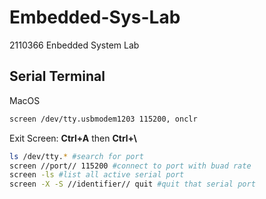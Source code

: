 # Embedded-Sys-Lab
2110366 Enbedded System Lab


## Serial Terminal
MacOS

``` zsh
screen /dev/tty.usbmodem1203 115200, onclr
```
Exit Screen: **Ctrl+A** then **Ctrl+\\**

```zsh
ls /dev/tty.* #search for port
screen //port// 115200 #connect to port with buad rate
screen -ls #list all active serial port
screen -X -S //identifier// quit #quit that serial port
```
